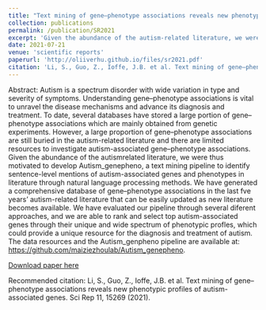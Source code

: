 ```yaml
---
title: "Text mining of gene–phenotype associations reveals new phenotypic profiles of autism-associated genes"
collection: publications
permalink: /publication/SR2021
excerpt: 'Given the abundance of the autism-related literature, we were thus motivated to develop Autism_genepheno, a text mining pipeline to identify sentence-level mentions of autism-associated genes and phenotypes in literature through natural language processing methods.'
date: 2021-07-21
venue: 'scientific reports'
paperurl: 'http://oliiverhu.github.io/files/sr2021.pdf'
citation: 'Li, S., Guo, Z., Ioffe, J.B. et al. Text mining of gene–phenotype associations reveals new phenotypic profiles of autism-associated genes. Sci Rep 11, 15269 (2021).'
---
```

Abstract: Autism is a spectrum disorder with wide variation in type and severity of symptoms. Understanding gene–phenotype associations is vital to unravel the disease mechanisms and advance its diagnosis and treatment. To date, several databases have stored a large portion of gene–phenotype associations which are mainly obtained from genetic experiments. However, a large proportion of gene–phenotype associations are still buried in the autism-related literature and there are limited resources to investigate autism-associated gene–phenotype associations. Given the abundance of the autismrelated literature, we were thus motivated to develop Autism_genepheno, a text mining pipeline to identify sentence-level mentions of autism-associated genes and phenotypes in literature through natural language processing methods. We have generated a comprehensive database of gene–phenotype associations in the last fve years’ autism-related literature that can be easily updated as new literature becomes available. We have evaluated our pipeline through several diferent approaches, and we are able to rank and select top autism-associated genes through their unique and wide spectrum of phenotypic profles, which could provide a unique resource for the diagnosis and treatment of autism. The data resources and the Autism_genpheno pipeline are available at: https://github.com/maiziezhoulab/Autism_genepheno.

[Download paper here](http://oliiverhu.github.io/files/sr2021.pdf)

Recommended citation: Li, S., Guo, Z., Ioffe, J.B. et al. Text mining of gene–phenotype associations reveals new phenotypic profiles of autism-associated genes. Sci Rep 11, 15269 (2021).